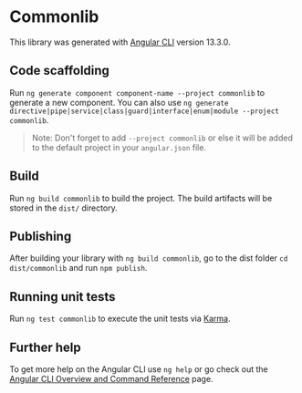# Commonlib

This library was generated with [Angular CLI](https://github.com/angular/angular-cli) version 13.3.0.

## Code scaffolding

Run `ng generate component component-name --project commonlib` to generate a new component. You can also use `ng generate directive|pipe|service|class|guard|interface|enum|module --project commonlib`.
> Note: Don't forget to add `--project commonlib` or else it will be added to the default project in your `angular.json` file. 

## Build

Run `ng build commonlib` to build the project. The build artifacts will be stored in the `dist/` directory.

## Publishing

After building your library with `ng build commonlib`, go to the dist folder `cd dist/commonlib` and run `npm publish`.

## Running unit tests

Run `ng test commonlib` to execute the unit tests via [Karma](https://karma-runner.github.io).

## Further help

To get more help on the Angular CLI use `ng help` or go check out the [Angular CLI Overview and Command Reference](https://angular.io/cli) page.

